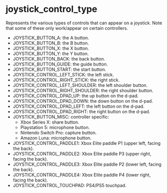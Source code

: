 # joystick_control_type
Represents the various types of controls that can appear on a joystick. Note that some of these only work/appear on certain controllers.

* JOYSTICK_BUTTON_A: the A button.
* JOYSTICK_BUTTON_B: the B button.
* JOYSTICK_BUTTON_X: the X button.
* JOYSTICK_BUTTON_Y: the Y button.
* JOYSTICK_BUTTON_BACK: the back button.
* JOYSTICK_BUTTON_GUIDE: the guide button.
* JOYSTICK_BUTTON_START: the start button.
* JOYSTICK_CONTROL_LEFT_STICK: the left stick.
* JOYSTICK_CONTROL_RIGHT_STICK: the right stick.
* JOYSTICK_CONTROL_LEFT_SHOULDER: the left shoulder button.
* JOYSTICK_CONTROL_RIGHT_SHOULDER: the right shoulder button.
* JOYSTICK_CONTROL_DPAD_UP: the up button on the d-pad.
* JOYSTICK_CONTROL_DPAD_DOWN: the down button on the d-pad.
* JOYSTICK_CONTROL_DPAD_LEFT: the left button on the d-pad.
* JOYSTICK_CONTROL_DPAD_RIGHT: the right button on the d-pad.
* JOYSTICK_BUTTON_MISC: controller specific:
    * Xbox Series X: share button.
    * Playstation 5: microphone button.
    * Nintendo Switch Pro: capture button.
    * Amazon Luna: microphone button.
* JOYSTICK_CONTROL_PADDLE1: Xbox Elite paddle P1 (upper left, facing the back).
* JOYSTICK_CONTROL_PADDLE2: Xbox Elite paddle P3 (upper right, facing the back).
* JOYSTICK_CONTROL_PADDLE3: Xbox Elite paddle P2 (lower left, facing the back).
* JOYSTICK_CONTROL_PADDLE4: Xbox Elite paddle P4 (lower right, facing the back).
* JOYSTICK_CONTROL_TOUCHPAD: PS4/PS5 touchpad.
